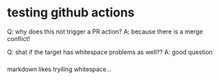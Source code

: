 testing github actions
======================


Q: why does this not trigger a PR action?
A: because there is a merge conflict!


Q: shat if the target has whitespace problems as well??
A: good question

### 
markdown likes tryiling whitespace...
